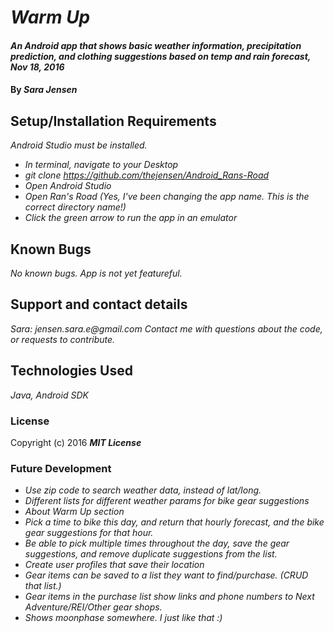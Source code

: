 # _Warm Up_

#### _An Android app that shows basic weather information, precipitation prediction, and clothing suggestions based on temp and rain forecast, Nov 18, 2016_

#### By _**Sara Jensen**_

## Setup/Installation Requirements

_Android Studio must be installed._

* _In terminal, navigate to your Desktop_
* _git clone https://github.com/thejensen/Android_Rans-Road_
* _Open Android Studio_
* _Open Ran's Road (Yes, I've been changing the app name. This is the correct directory name!)_
* _Click the green arrow to run the app in an emulator_

## Known Bugs

_No known bugs. App is not yet featureful._

## Support and contact details

_Sara: jensen.sara.e@gmail.com_
_Contact me with questions about the code, or requests to contribute._

## Technologies Used

_Java, Android SDK_

### License

Copyright (c) 2016 **_MIT License_**


### Future Development

* _Use zip code to search weather data, instead of lat/long._
* _Different lists for different weather params for bike gear suggestions_
* _About Warm Up section_
* _Pick a time to bike this day, and return that hourly forecast, and the bike gear suggestions for that hour._
* _Be able to pick multiple times throughout the day, save the gear suggestions, and remove duplicate suggestions from the list._
* _Create user profiles that save their location_
* _Gear items can be saved to a list they want to find/purchase. (CRUD that list.)_
* _Gear items in the purchase list show links and phone numbers to Next Adventure/REI/Other gear shops._
* _Shows moonphase somewhere. I just like that :)_
